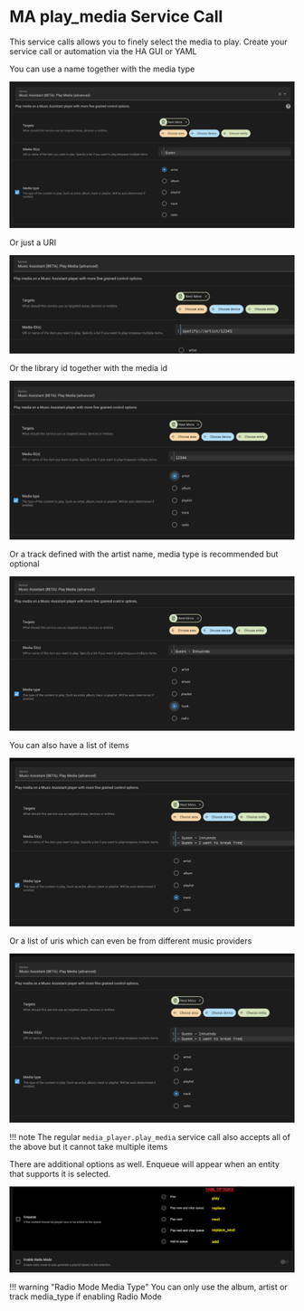 # MA play_media Service Call

This service calls allows you to finely select the media to play. Create your service call or automation via the HA GUI or YAML

You can use a name together with the media type

![image](../assets/screenshots/service-call/play1.png)

Or just a URI

![image](../assets/screenshots/service-call/play2.png)

Or the library id together with the media id

![image](../assets/screenshots/service-call/play3.png)

Or a track defined with the artist name, media type is recommended but optional

![image](../assets/screenshots/service-call/play4.png)

You can also have a list of items

![image](../assets/screenshots/service-call/play5.png)

Or a list of uris which can even be from different music providers

![image](../assets/screenshots/service-call/play6.png)

!!! note
    The regular `media_player.play_media` service call also accepts all of the above but it cannot take multiple items

There are additional options as well. Enqueue will appear when an entity that supports it is selected.

![image](../assets/screenshots/service-call/play7.png)

!!! warning "Radio Mode Media Type"
    You can only use the album, artist or track media_type if enabling Radio Mode
